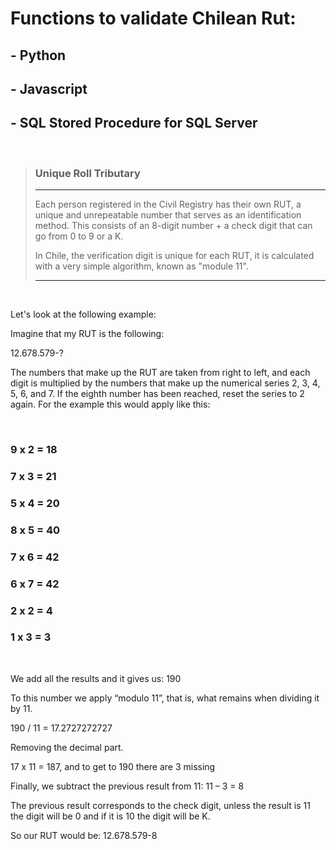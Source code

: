 # Functions to validate Chilean Rut:

## - Python

## - Javascript

## - SQL Stored Procedure for SQL Server

<br>

> ### Unique Roll Tributary
>
> ---
>
> Each person registered in the Civil Registry has their own RUT, a unique and unrepeatable number that serves as an identification method. This consists of an 8-digit number + a check digit that can go from 0 to 9 or a K.
>
> In Chile, the verification digit is unique for each RUT, it is calculated with a very simple algorithm, known as "module 11".
>
> ---


<br>

Let's look at the following example:

Imagine that my RUT is the following:

12.678.579-?

The numbers that make up the RUT are taken from right to left, and each digit is multiplied by the numbers that make up the numerical series 2, 3, 4, 5, 6, and 7. If the eighth number has been reached, reset the series to 2 again. For the example this would apply like this:

<br>

### 9 x 2 = 18

### 7 x 3 = 21

### 5 x 4 = 20

### 8 x 5 = 40

### 7 x 6 = 42

### 6 x 7 = 42

### 2 x 2 = 4

### 1 x 3 = 3

<br>

We add all the results and it gives us: 190

To this number we apply “modulo 11”, that is, what remains when dividing it by 11.

190 / 11 = 17.2727272727

Removing the decimal part.

17 x 11 = 187, and to get to 190 there are 3 missing

Finally, we subtract the previous result from 11: 11 – 3 = 8

The previous result corresponds to the check digit, unless the result is 11 the digit will be 0 and if it is 10 the digit will be K.

So our RUT would be: 12.678.579-8
